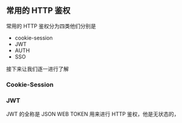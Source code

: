 ## 常用的 HTTP 鉴权

常用的 HTTP 鉴权分为四类他们分别是

- cookie-session
- JWT
- AUTH
- SSO

接下来让我们逐一进行了解

### Cookie-Session

### JWT

JWT 的全称是 JSON WEB TOKEN 用来进行 HTTP 鉴权，他是无状态的，
